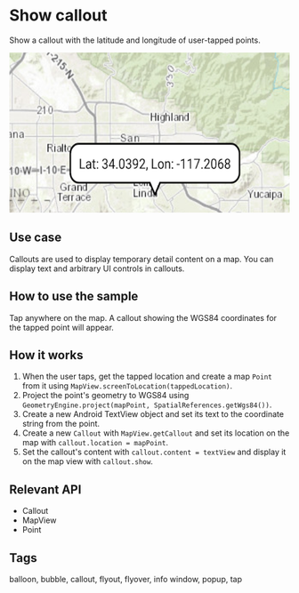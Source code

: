 # Show callout

Show a callout with the latitude and longitude of user-tapped points.

![Show Callout App](show-callout.png)

## Use case

Callouts are used to display temporary detail content on a map. You can display text and arbitrary UI controls in callouts.

## How to use the sample

Tap anywhere on the map. A callout showing the WGS84 coordinates for the tapped point will appear.

## How it works

1. When the user taps, get the tapped location and create a map `Point` from it using `MapView.screenToLocation(tappedLocation)`.
2. Project the point's geometry to WGS84 using `GeometryEngine.project(mapPoint, SpatialReferences.getWgs84())`.
3. Create a new Android TextView object and set its text to the coordinate string from the point. 
4. Create a new `Callout` with `MapView.getCallout` and set its location on the map with `callout.location = mapPoint`.
5. Set the callout's content with `callout.content = textView` and display it on the map view with `callout.show`.

## Relevant API

* Callout
* MapView
* Point

## Tags

balloon, bubble, callout, flyout, flyover, info window, popup, tap
